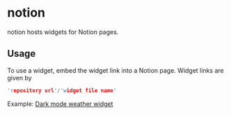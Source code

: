 # notion

notion hosts widgets for Notion pages.

## Usage

To use a widget, embed the widget link into a Notion page.
Widget links are given by
```cpp
'repository url'/'widget file name'
```

Example: [Dark mode weather widget](https://anthonytedja.github.io/notion/weather-dark.html)
